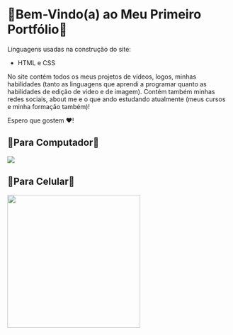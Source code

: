 <h1><b>🌻Bem-Vindo(a) ao Meu Primeiro Portfólio🌻</b></h1>

Linguagens usadas na construção do site:
<ul>
  <li> HTML e CSS </li>
</ul>

No site contém todos os meus projetos de vídeos, logos, minhas habilidades (tanto as linguagens que aprendi a programar quanto as habilidades de edição de video e de imagem). Contém também minhas redes sociais, about me e o que ando estudando atualmente (meus cursos e minha formação também)!

Espero que gostem ❤!

<h2>🌻Para Computador🌻</h2>
<img src="https://user-images.githubusercontent.com/99284224/197839956-f729a453-06ed-4c57-8664-f1a76d8d4a5d.png">

<h2>🌻Para Celular🌻</h2>
<img src="https://user-images.githubusercontent.com/99284224/199635010-2bf7d294-8a54-4126-b8ae-8f2b614d7689.png" width="300px">
